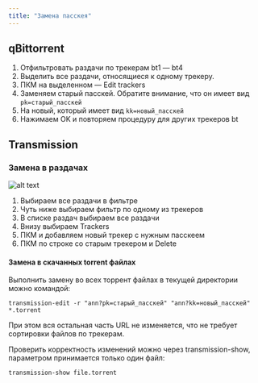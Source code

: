 ```yaml
---
title: "Замена пасскея"
---
```


## qBittorrent
1. Отфильтровать раздачи по трекерам bt1 — bt4
2. Выделить все раздачи, относящиеся к одному трекеру.
3. ПКМ на выделенном — Edit trackers
4. Заменяем старый пасскей. Обратите внимание, что он имеет вид `pk=старый_пасскей`
5. На новый, который имеет вид `kk=новый_пасскей `
6. Нажимаем OK и повторяем процедуру для других трекеров bt

## Transmission
### Замена в раздачах

![alt text](/images/content/transmission_change_trackers.png)

1. Выбираем все раздачи в фильтре
1. Чуть ниже выбираем фильтр по одному из трекеров
1. В списке раздач выбираем все раздачи
1. Внизу выбираем Trackers
  1. ПКМ и добавляем новый трекер с нужным пасскеем
  1. ПКМ по строке со старым трекером и Delete

#### Замена в скачанных torrent файлах
Выполнить замену во всех торрент файлах в текущей директории можно командой:
```shell
transmission-edit -r "ann?pk=старый_пасскей" "ann?kk=новый_пасскей" *.torrent
```

При этом вся остальная часть URL не изменяется, что не требует сортировки файлов по трекерам.

Проверить корректность изменений можно через transmission-show, параметром принимается только один файл:
```shell
transmission-show file.torrent
```
